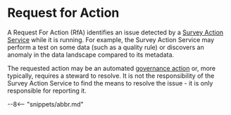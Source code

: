 <!-- SPDX-License-Identifier: CC-BY-4.0 -->
<!-- Copyright Contributors to the Egeria project. -->

# Request for Action

A Request For Action (RfA) identifies an issue detected by a [Survey Action Service](/concepts/survey-action-service) while it is running. For example, the Survey Action Service may perform a test on some data (such as a quality rule) or discovers an anomaly in the data landscape compared to its metadata.

The requested action may be an automated [governance action](/concepts/governance-action) or, more typically, requires a steward to resolve.  It is not the responsibility of the Survey Action Service to find the means to resolve the issue - it is only responsible for reporting it.

--8<-- "snippets/abbr.md"
